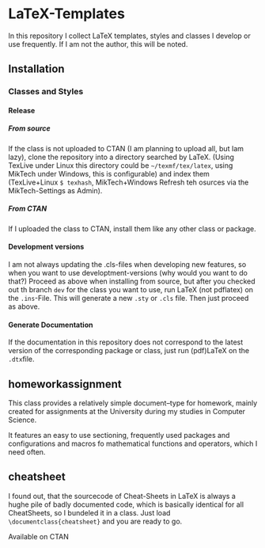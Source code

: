 # LaTeX-Templates

In this repository I collect LaTeX templates, styles and classes I develop
or use frequently. If I am not the author, this will be noted.
## Installation
### Classes and Styles
#### Release
##### From source
If the class is not uploaded to CTAN (I am planning to upload all, but
Iam lazy), clone the repository into a directory searched by
LaTeX. (Using TexLive under Linux this directory could be
`~/texmf/tex/latex`, using MikTech under Windows, this is
configurable) and index them (TexLive+Linux `$ texhash`,
MikTech+Windows Refresh teh osurces via the MikTech-Settings as
Admin).

##### From CTAN
If I uploaded the class to CTAN, install them like any other class or package.
#### Development versions
I am not always updating the .cls-files when developing new features,
so when you want to use developtment-versions (why would you want to do
that?) Proceed as above when installing from source, but after you
checked out th branch `dev` for the class you want to use, run LaTeX (not
pdflatex) on the `.ins`-File. This will generate a new `.sty` or
`.cls` file. Then just proceed as above.
#### Generate Documentation
If the documentation in this repository does not correspond to the latest
version of the corresponding package or class, just run (pdf)LaTeX on
the `.dtx`file.
## homeworkassignment
This class provides a relatively simple document–type for homework, mainly created
for assignments at the University during my studies in Computer
Science. 

It features an easy to use sectioning, frequently used packages and
configurations and macros fo mathematical functions and operators,
which I need often.
## cheatsheet
I found out, that the sourcecode of Cheat-Sheets in LaTeX is always a
hughe pile of badly documented code, which is basically identical for
all CheatSheets, so I bundeled it in a class. Just load
`\documentclass{cheatsheet}` and you are ready to go.

Available on CTAN
